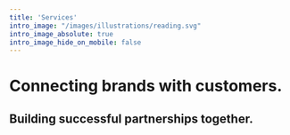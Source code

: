 ```yaml
---
title: 'Services'
intro_image: "/images/illustrations/reading.svg"
intro_image_absolute: true
intro_image_hide_on_mobile: false
---
```


# Connecting brands with customers.
## Building successful partnerships together.
